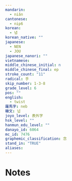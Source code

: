 ```yaml
---
mandarin:
  - niǎn
cantonese:
  - nip6
korean:
  - 념
korean_native: ""
japanese:
  - NEN
  - JOU
japanese_nanori: ""
vietnamese:
middle_chinese_initial: n
middle_chinese_final: ep
stroke_count: "11"
radical: 手
skip_number: 1-3-8
grade_level: 6
pos: ""
english:
  - twist
羅馬字: neb
韓文: 넙
joyo_level: 表外字
hsk_level: ""
hanmun_edu_level: ""
danayo_id: 6064
mc_id: 7476
graphemic_classification: 念
stand_in: "TRUE"
aliases:
---
```


# Notes
